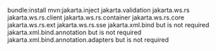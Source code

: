 bundle:install mvn:jakarta.inject
jakarta.validation
jakarta.ws.rs
jakarta.ws.rs.client
jakarta.ws.rs.container
jakarta.ws.rs.core
jakarta.ws.rs.ext
jakarta.ws.rs.sse
jakarta.xml.bind but is not required
jakarta.xml.bind.annotation but is not required
jakarta.xml.bind.annotation.adapters but is not required